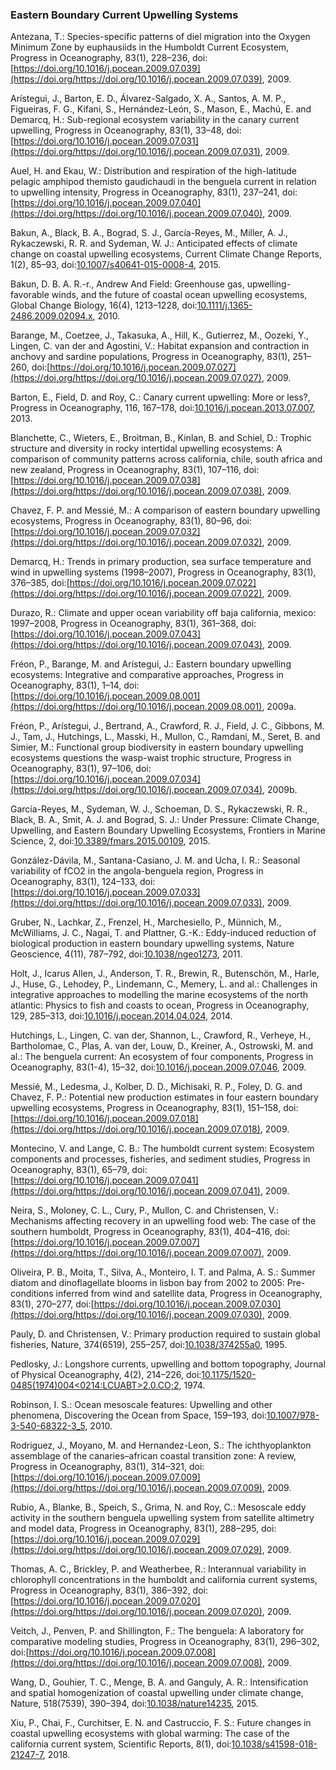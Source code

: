 ### Eastern Boundary Current Upwelling Systems

Antezana, T.: Species-specific patterns of diel migration into the
Oxygen Minimum Zone by euphausiids in the Humboldt Current Ecosystem,
Progress in Oceanography, 83(1), 228–236,
doi:[https://doi.org/10.1016/j.pocean.2009.07.039](https://doi.org/https://doi.org/10.1016/j.pocean.2009.07.039),
2009.

Arístegui, J., Barton, E. D., Álvarez-Salgado, X. A., Santos, A. M. P.,
Figueiras, F. G., Kifani, S., Hernández-León, S., Mason, E., Machú, E.
and Demarcq, H.: Sub-regional ecosystem variability in the canary
current upwelling, Progress in Oceanography, 83(1), 33–48,
doi:[https://doi.org/10.1016/j.pocean.2009.07.031](https://doi.org/https://doi.org/10.1016/j.pocean.2009.07.031),
2009.

Auel, H. and Ekau, W.: Distribution and respiration of the high-latitude
pelagic amphipod themisto gaudichaudi in the benguela current in
relation to upwelling intensity, Progress in Oceanography, 83(1),
237–241,
doi:[https://doi.org/10.1016/j.pocean.2009.07.040](https://doi.org/https://doi.org/10.1016/j.pocean.2009.07.040),
2009.

Bakun, A., Black, B. A., Bograd, S. J., García-Reyes, M., Miller, A. J.,
Rykaczewski, R. R. and Sydeman, W. J.: Anticipated effects of climate
change on coastal upwelling ecosystems, Current Climate Change Reports,
1(2), 85–93,
doi:[10.1007/s40641-015-0008-4](https://doi.org/10.1007/s40641-015-0008-4),
2015.

Bakun, D. B. A. R.-r., Andrew And Field: Greenhouse gas,
upwelling-favorable winds, and the future of coastal ocean upwelling
ecosystems, Global Change Biology, 16(4), 1213–1228,
doi:[10.1111/j.1365-2486.2009.02094.x](https://doi.org/10.1111/j.1365-2486.2009.02094.x),
2010.

Barange, M., Coetzee, J., Takasuka, A., Hill, K., Gutierrez, M., Oozeki,
Y., Lingen, C. van der and Agostini, V.: Habitat expansion and
contraction in anchovy and sardine populations, Progress in
Oceanography, 83(1), 251–260,
doi:[https://doi.org/10.1016/j.pocean.2009.07.027](https://doi.org/https://doi.org/10.1016/j.pocean.2009.07.027),
2009.

Barton, E., Field, D. and Roy, C.: Canary current upwelling: More or
less?, Progress in Oceanography, 116, 167–178,
doi:[10.1016/j.pocean.2013.07.007](https://doi.org/10.1016/j.pocean.2013.07.007),
2013.

Blanchette, C., Wieters, E., Broitman, B., Kinlan, B. and Schiel, D.:
Trophic structure and diversity in rocky intertidal upwelling
ecosystems: A comparison of community patterns across california, chile,
south africa and new zealand, Progress in Oceanography, 83(1), 107–116,
doi:[https://doi.org/10.1016/j.pocean.2009.07.038](https://doi.org/https://doi.org/10.1016/j.pocean.2009.07.038),
2009.

Chavez, F. P. and Messié, M.: A comparison of eastern boundary upwelling
ecosystems, Progress in Oceanography, 83(1), 80–96,
doi:[https://doi.org/10.1016/j.pocean.2009.07.032](https://doi.org/https://doi.org/10.1016/j.pocean.2009.07.032),
2009.

Demarcq, H.: Trends in primary production, sea surface temperature and
wind in upwelling systems (1998–2007), Progress in Oceanography, 83(1),
376–385,
doi:[https://doi.org/10.1016/j.pocean.2009.07.022](https://doi.org/https://doi.org/10.1016/j.pocean.2009.07.022),
2009.

Durazo, R.: Climate and upper ocean variability off baja california,
mexico: 1997–2008, Progress in Oceanography, 83(1), 361–368,
doi:[https://doi.org/10.1016/j.pocean.2009.07.043](https://doi.org/https://doi.org/10.1016/j.pocean.2009.07.043),
2009.

Fréon, P., Barange, M. and Arístegui, J.: Eastern boundary upwelling
ecosystems: Integrative and comparative approaches, Progress in
Oceanography, 83(1), 1–14,
doi:[https://doi.org/10.1016/j.pocean.2009.08.001](https://doi.org/https://doi.org/10.1016/j.pocean.2009.08.001),
2009a.

Fréon, P., Arístegui, J., Bertrand, A., Crawford, R. J., Field, J. C.,
Gibbons, M. J., Tam, J., Hutchings, L., Masski, H., Mullon, C., Ramdani,
M., Seret, B. and Simier, M.: Functional group biodiversity in eastern
boundary upwelling ecosystems questions the wasp-waist trophic
structure, Progress in Oceanography, 83(1), 97–106,
doi:[https://doi.org/10.1016/j.pocean.2009.07.034](https://doi.org/https://doi.org/10.1016/j.pocean.2009.07.034),
2009b.

García-Reyes, M., Sydeman, W. J., Schoeman, D. S., Rykaczewski, R. R.,
Black, B. A., Smit, A. J. and Bograd, S. J.: Under Pressure: Climate
Change, Upwelling, and Eastern Boundary Upwelling Ecosystems, Frontiers
in Marine Science, 2,
doi:[10.3389/fmars.2015.00109](https://doi.org/10.3389/fmars.2015.00109),
2015.

González-Dávila, M., Santana-Casiano, J. M. and Ucha, I. R.: Seasonal
variability of fCO2 in the angola-benguela region, Progress in
Oceanography, 83(1), 124–133,
doi:[https://doi.org/10.1016/j.pocean.2009.07.033](https://doi.org/https://doi.org/10.1016/j.pocean.2009.07.033),
2009.

Gruber, N., Lachkar, Z., Frenzel, H., Marchesiello, P., Münnich, M.,
McWilliams, J. C., Nagai, T. and Plattner, G.-K.: Eddy-induced reduction
of biological production in eastern boundary upwelling systems, Nature
Geoscience, 4(11), 787–792,
doi:[10.1038/ngeo1273](https://doi.org/10.1038/ngeo1273), 2011.

Holt, J., Icarus Allen, J., Anderson, T. R., Brewin, R., Butenschön, M.,
Harle, J., Huse, G., Lehodey, P., Lindemann, C., Memery, L. and al.:
Challenges in integrative approaches to modelling the marine ecosystems
of the north atlantic: Physics to fish and coasts to ocean, Progress in
Oceanography, 129, 285–313,
doi:[10.1016/j.pocean.2014.04.024](https://doi.org/10.1016/j.pocean.2014.04.024),
2014.

Hutchings, L., Lingen, C. van der, Shannon, L., Crawford, R., Verheye,
H., Bartholomae, C., Plas, A. van der, Louw, D., Kreiner, A., Ostrowski,
M. and al.: The benguela current: An ecosystem of four components,
Progress in Oceanography, 83(1-4), 15–32,
doi:[10.1016/j.pocean.2009.07.046](https://doi.org/10.1016/j.pocean.2009.07.046),
2009.

Messié, M., Ledesma, J., Kolber, D. D., Michisaki, R. P., Foley, D. G.
and Chavez, F. P.: Potential new production estimates in four eastern
boundary upwelling ecosystems, Progress in Oceanography, 83(1), 151–158,
doi:[https://doi.org/10.1016/j.pocean.2009.07.018](https://doi.org/https://doi.org/10.1016/j.pocean.2009.07.018),
2009.

Montecino, V. and Lange, C. B.: The humboldt current system: Ecosystem
components and processes, fisheries, and sediment studies, Progress in
Oceanography, 83(1), 65–79,
doi:[https://doi.org/10.1016/j.pocean.2009.07.041](https://doi.org/https://doi.org/10.1016/j.pocean.2009.07.041),
2009.

Neira, S., Moloney, C. L., Cury, P., Mullon, C. and Christensen, V.:
Mechanisms affecting recovery in an upwelling food web: The case of the
southern humboldt, Progress in Oceanography, 83(1), 404–416,
doi:[https://doi.org/10.1016/j.pocean.2009.07.007](https://doi.org/https://doi.org/10.1016/j.pocean.2009.07.007),
2009.

Oliveira, P. B., Moita, T., Silva, A., Monteiro, I. T. and Palma, A. S.:
Summer diatom and dinoflagellate blooms in lisbon bay from 2002 to 2005:
Pre-conditions inferred from wind and satellite data, Progress in
Oceanography, 83(1), 270–277,
doi:[https://doi.org/10.1016/j.pocean.2009.07.030](https://doi.org/https://doi.org/10.1016/j.pocean.2009.07.030),
2009.

Pauly, D. and Christensen, V.: Primary production required to sustain
global fisheries, Nature, 374(6519), 255–257,
doi:[10.1038/374255a0](https://doi.org/10.1038/374255a0), 1995.

Pedlosky, J.: Longshore currents, upwelling and bottom topography,
Journal of Physical Oceanography, 4(2), 214–226,
doi:[10.1175/1520-0485(1974)004&lt;0214:LCUABT&gt;2.0.CO;2](https://doi.org/10.1175/1520-0485(1974)004<0214:LCUABT>2.0.CO;2),
1974.

Robinson, I. S.: Ocean mesoscale features: Upwelling and other
phenomena, Discovering the Ocean from Space, 159–193,
doi:[10.1007/978-3-540-68322-3\_5](https://doi.org/10.1007/978-3-540-68322-3_5),
2010.

Rodriguez, J., Moyano, M. and Hernandez-Leon, S.: The ichthyoplankton
assemblage of the canaries–african coastal transition zone: A review,
Progress in Oceanography, 83(1), 314–321,
doi:[https://doi.org/10.1016/j.pocean.2009.07.009](https://doi.org/https://doi.org/10.1016/j.pocean.2009.07.009),
2009.

Rubio, A., Blanke, B., Speich, S., Grima, N. and Roy, C.: Mesoscale eddy
activity in the southern benguela upwelling system from satellite
altimetry and model data, Progress in Oceanography, 83(1), 288–295,
doi:[https://doi.org/10.1016/j.pocean.2009.07.029](https://doi.org/https://doi.org/10.1016/j.pocean.2009.07.029),
2009.

Thomas, A. C., Brickley, P. and Weatherbee, R.: Interannual variability
in chlorophyll concentrations in the humboldt and california current
systems, Progress in Oceanography, 83(1), 386–392,
doi:[https://doi.org/10.1016/j.pocean.2009.07.020](https://doi.org/https://doi.org/10.1016/j.pocean.2009.07.020),
2009.

Veitch, J., Penven, P. and Shillington, F.: The benguela: A laboratory
for comparative modeling studies, Progress in Oceanography, 83(1),
296–302,
doi:[https://doi.org/10.1016/j.pocean.2009.07.008](https://doi.org/https://doi.org/10.1016/j.pocean.2009.07.008),
2009.

Wang, D., Gouhier, T. C., Menge, B. A. and Ganguly, A. R.:
Intensification and spatial homogenization of coastal upwelling under
climate change, Nature, 518(7539), 390–394,
doi:[10.1038/nature14235](https://doi.org/10.1038/nature14235), 2015.

Xiu, P., Chai, F., Curchitser, E. N. and Castruccio, F. S.: Future
changes in coastal upwelling ecosystems with global warming: The case of
the california current system, Scientific Reports, 8(1),
doi:[10.1038/s41598-018-21247-7](https://doi.org/10.1038/s41598-018-21247-7),
2018.

